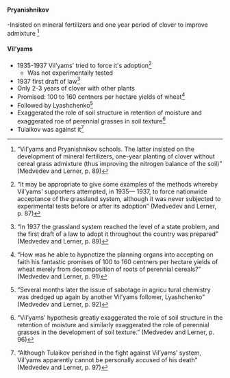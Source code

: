 #### Pryanishnikov
 -Insisted on mineral fertilizers and one year period of clover to improve admixture [^3]
 
 #### Vil’yams
  - 1935-1937 Vil’yams’ tried to force it's adoption[^1]
	 - Was not experimentally tested
 - 1937 first draft of law[^2]
 - Only 2-3 years of clover with other plants
 - Promised: 100 to 160 centners per  hectare yields of wheat[^5]
 - Followed by Lyashchenko[^6]
 - Exaggerated the role of soil structure in retention of moisture and exaggerated roe of perennial grasses in soil texture[^7]
 - Tulaikov was against it[^8] 


[^1]:“It may be appropriate to give some examples of the  methods whereby Vil’yams’ supporters attempted, in 1935—  1937, to force nationwide acceptance of the grassland system,  although it was never subjected to experimental tests before  or after its adoption”  (Medvedev and Lerner, p. 87)

[^2]:“In 1937 the grassland system reached the level of a state problem, and the first draft of a law to adopt it throughout the country was prepared”  (Medvedev and Lerner, p. 89)

[^3]:“Vil’yams and Pryanishnikov schools. The latter  insisted on the development of mineral fertilizers, one-year  planting of clover without cereal grass admixture (thus improving the nitrogen balance of the soil)” (Medvedev and Lerner, p. 89)

[^4]:“Vil’yams, on the other hand, proposed not to develop the  fertilizer industry; to expand clover planting to two to three  years running, and only in mixtures with timothy and other  cereal grasses”  (Medvedev and Lerner, p. 90)

[^5]:“How  was he able to hypnotize the planning organs into accepting  on faith his fantastic promises of 100 to 160 centners per  hectare yields of wheat merely from decomposition of roots  of perennial cereals?”  (Medvedev and Lerner, p. 91)

[^6]:“Several months later the issue of sabotage in agricu tural chemistry was dredged up again by another Vil’yams follower, Lyashchenko”  (Medvedev and Lerner, p. 92)

[^7]:“Vil’yams’ hypothesis greatly exaggerated the role of soil structure in the retention of moisture and similarly exaggerated the role of perennial grasses in the development of soil texture.” (Medvedev and Lerner, p. 96)

[^8]:“Although Tulaikov perished in the fight against Vil’yams’  system, Vil’yams apparently cannot be personally accused of  his death”  (Medvedev and Lerner, p. 97)
